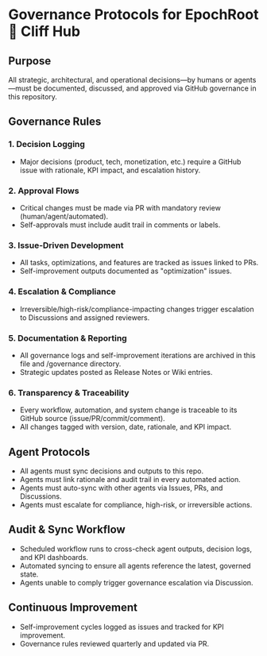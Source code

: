 # Governance Protocols for EpochRoot 🪾 Cliff Hub

## Purpose
All strategic, architectural, and operational decisions—by humans or agents—must be documented, discussed, and approved via GitHub governance in this repository.

## Governance Rules

### 1. Decision Logging
- Major decisions (product, tech, monetization, etc.) require a GitHub issue with rationale, KPI impact, and escalation history.

### 2. Approval Flows
- Critical changes must be made via PR with mandatory review (human/agent/automated).
- Self-approvals must include audit trail in comments or labels.

### 3. Issue-Driven Development
- All tasks, optimizations, and features are tracked as issues linked to PRs.
- Self-improvement outputs documented as "optimization" issues.

### 4. Escalation & Compliance
- Irreversible/high-risk/compliance-impacting changes trigger escalation to Discussions and assigned reviewers.

### 5. Documentation & Reporting
- All governance logs and self-improvement iterations are archived in this file and /governance directory.
- Strategic updates posted as Release Notes or Wiki entries.

### 6. Transparency & Traceability
- Every workflow, automation, and system change is traceable to its GitHub source (issue/PR/commit/comment).
- All changes tagged with version, date, rationale, and KPI impact.

## Agent Protocols

- All agents must sync decisions and outputs to this repo.
- Agents must link rationale and audit trail in every automated action.
- Agents must auto-sync with other agents via Issues, PRs, and Discussions.
- Agents must escalate for compliance, high-risk, or irreversible actions.

## Audit & Sync Workflow

- Scheduled workflow runs to cross-check agent outputs, decision logs, and KPI dashboards.
- Automated syncing to ensure all agents reference the latest, governed state.
- Agents unable to comply trigger governance escalation via Discussion.

## Continuous Improvement

- Self-improvement cycles logged as issues and tracked for KPI improvement.
- Governance rules reviewed quarterly and updated via PR.